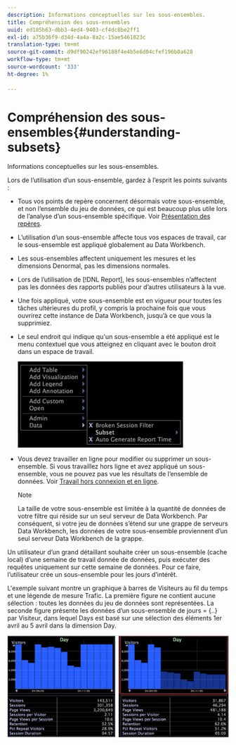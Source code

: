 ```yaml
---
description: Informations conceptuelles sur les sous-ensembles.
title: Compréhension des sous-ensembles
uuid: ed185b63-dbb3-4ed4-9403-cf4dc8be2ff1
exl-id: a75b36f9-d34d-4a4a-8a2c-15ae5461823c
translation-type: tm+mt
source-git-commit: d9df90242ef96188f4e4b5e6d04cfef196b0a628
workflow-type: tm+mt
source-wordcount: '333'
ht-degree: 1%

---
```


# Compréhension des sous-ensembles{#understanding-subsets}

Informations conceptuelles sur les sous-ensembles.

Lors de l’utilisation d’un sous-ensemble, gardez à l’esprit les points suivants :

* Tous vos points de repère concernent désormais votre sous-ensemble, et non l’ensemble du jeu de données, ce qui est beaucoup plus utile lors de l’analyse d’un sous-ensemble spécifique. Voir [Présentation des repères](../../../../home/c-get-started/c-vis/c-ustd-benchmks.md#concept-c7b0f4102e92458096f8c4765cbe2914).
* L’utilisation d’un sous-ensemble affecte tous vos espaces de travail, car le sous-ensemble est appliqué globalement au Data Workbench.
* Les sous-ensembles affectent uniquement les mesures et les dimensions Denormal, pas les dimensions normales.
* Lors de l’utilisation de [!DNL Report], les sous-ensembles n’affectent pas les données des rapports publiés pour d’autres utilisateurs à la vue.
* Une fois appliqué, votre sous-ensemble est en vigueur pour toutes les tâches ultérieures du profil, y compris la prochaine fois que vous ouvrirez cette instance de Data Workbench, jusqu’à ce que vous la supprimiez.
* Le seul endroit qui indique qu&#39;un sous-ensemble a été appliqué est le menu contextuel que vous atteignez en cliquant avec le bouton droit dans un espace de travail.

   ![](assets/mnu_Subset.png)

* Vous devez travailler en ligne pour modifier ou supprimer un sous-ensemble. Si vous travaillez hors ligne et avez appliqué un sous-ensemble, vous ne pouvez pas vue les résultats de l’ensemble de données. Voir [Travail hors connexion et en ligne](../../../../home/c-get-started/c-off-on.md#concept-cef8758ede044b18b3558376c5eb9f54).

   >[!NOTE]
   >
   >La taille de votre sous-ensemble est limitée à la quantité de données de votre filtre qui réside sur un seul serveur de Data Workbench. Par conséquent, si votre jeu de données s’étend sur une grappe de serveurs Data Workbench, les données de votre sous-ensemble proviennent d’un seul serveur Data Workbench de la grappe.

Un utilisateur d’un grand détaillant souhaite créer un sous-ensemble (cache local) d’une semaine de travail donnée de données, puis exécuter des requêtes uniquement sur cette semaine de données. Pour ce faire, l’utilisateur crée un sous-ensemble pour les jours d’intérêt.

L&#39;exemple suivant montre un graphique à barres de Visiteurs au fil du temps et une légende de mesure Trafic. La première figure ne contient aucune sélection : toutes les données du jeu de données sont représentées. La seconde figure présente les données d’un sous-ensemble de jours = {..} par Visiteur, dans lequel Days est basé sur une sélection des éléments 1er avril au 5 avril dans la dimension Day.

![](assets/client-sub1.png)
